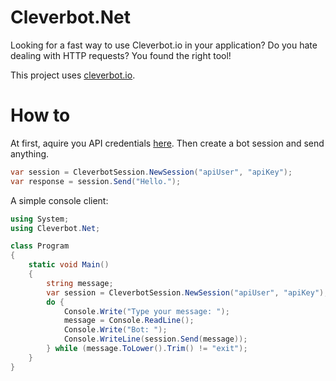 Cleverbot.Net
===

Looking for a fast way to use Cleverbot.io in your application? Do you hate dealing with HTTP requests? You found the right tool!

This project uses [cleverbot.io][1].

# How to
At first, aquire you API credentials [here](https://cleverbot.io/keys).
Then create a bot session and send anything.

```csharp
var session = CleverbotSession.NewSession("apiUser", "apiKey");
var response = session.Send("Hello.");
```

A simple console client:

```csharp
using System;
using Cleverbot.Net;

class Program
{
    static void Main()
    {
        string message;
        var session = CleverbotSession.NewSession("apiUser", "apiKey");
        do {
            Console.Write("Type your message: ");
            message = Console.ReadLine();
            Console.Write("Bot: ");
            Console.WriteLine(session.Send(message));
        } while (message.ToLower().Trim() != "exit");
    }
}
```

[1]: http://cleverbot.io
